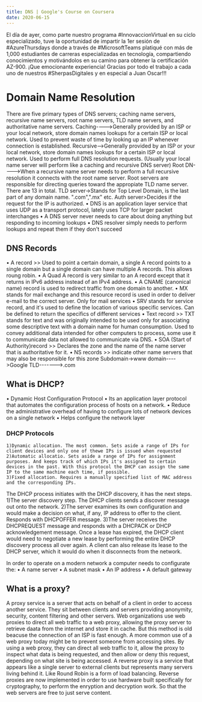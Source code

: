 ```yaml
---
title: DNS | Google's Course on Coursera
date: 2020-06-15
---
```


El día de ayer, como parte nuestro programa #InnovaccionVirtual en su ciclo especializado, tuve la oportunidad de impartir la 1er sesión de #AzureThursdays donde a través de #MicrosoftTeams platiqué con más de 1,000 estudiantes de carreras especializadas en tecnología, compartiendo conocimientos y motivándolos en su camino para obtener la certificación AZ-900. ¡Que emocionante experiencia! Gracias por todo el trabajo a cada uno de nuestros #SherpasDigitales y en especial a Juan Oscar!!!
#
# Domain Name Resolution
There are five primary types of DNS servers; caching name servers, recursive name servers, root name servers, TLD name servers, and authoritative name servers.
	Caching---->Generally provided by an ISP or your local network, store domain names lookups for a certain ISP or local network. Used to 		prevent waste of time by looking up an IP whenever connection is established.
	Recursive-->Generally provided by an ISP or your local network, store domain names lookups for a certain ISP or local network. Used to 		perform full DNS resolution requests. 
		(Usually your local name server will perform like a caching and recursive DNS server)
	Root DN---->When a recursive name server needs to perform a full recursive resolution it connects with the root name server. Root 			servers are responsible for directing queries toward the appropiate TLD name server. There are 13 in total.
	TLD server->Stands for Top Level Domain, is the last part of any domain name. ".com",".mx" etc.
	Auth server>Decides if the request for the IP is authorized. 
• DNS is an application layer service that uses UDP as a transport protocol, lately uses TCP for larger packet interchanges
• A DNS server never needs to care about doing anything but responding to incoming lookups
• DNS resolver simply needs to perform lookups and repeat them if they don't succeed

## DNS Records
• A record >> Used to point a certain domain, a single A record points to a single domain but a single domain can have multiple A records. 		This allows roung robin. 
• A Quad A record is very similar to an A record except that it returns in IPv6 address instead of an IPv4 address.
• A CNAME (canonical name) record is used to redirect traffic from one domain to another.
• MX stands for mail exchange and this resource record is used in order to deliver e-mail to the correct server. Only for mail services
• SRV stands for service record, and it's used to define the location of various specific services. Can be defined to return the specifics 		of different services 
• Text record >> TXT stands for text and was originally intended to be used only for associating some descriptive text with a domain name 		for human consumption. Used to convey additional data intended for other computers to process, some use it to communicate data not 			allowed	to communicate via DNS.
• SOA (Start of Authority)record >> Declares the zone and the name of the name server that is authoritative for it. 
• NS records >> indicate other name servers that may also be responsible for this zone
Subdomain->www
domain---->Google
TLD------->.com


## What is DHCP?
• Dynamic Host Configuration Protocol
• Its an application layer protocol that automates the configuration process of hosts on a network.
• Reduce the administrative overhead of having to configure lots of network devices on a single network
• Helps configure the network layer 
### DHCP Protocols
	1)Dynamic allocation. The most common. Sets aside a range of IPs for client devices and only one of thewe IPs is issued when requested
	2)Automatic allocatio. Sets aside a range of IPs for assignment purposes. And keeps track of which IPs it's assigned to certain devices in the past. With this protocol the DHCP can assign the same IP to the same machine each time, if possible.
	3)Fixed allocation. Requires a manually specified list of MAC address and the corresponding IPs.
The DHCP process initiates with the DHCP discovery, it has the next steps.
	1)The server discovery step. The DHCP clients sends a discover message out onto the network.
	2)The server examines its own configuration and would make a decision on what, if any, IP address to offer to the client. Responds with DHCPOFFER message.
	3)The server receives the DHCPREQUEST message and responds with a DHCPACK or DHCP acknowledgement message. 
Once a lease has expired, the DHCP client would need to negotiate a new lease by performing the entire DHCP discovery process all over again. A client can also release its lease to the DHCP server, which it would do when it disconnects from the network.

In order to operate on a modern network a computer needs to configurate the:
• A name server
• A subnet mask
• An IP address
• A default gateway

## What is a proxy?
A proxy service is a server that acts on behalf of a client in order to access another service. They sit between clients and servers providing anonymity, security, content filtering and other servers.
Web organizations use web proxies to direct all web traffic to a web proxy, allowing the proxy server to retrieve daata from the internet and store it in cache. But this method is old beacuse the connection of an ISP is fast enough. 
A more common use of a web proxy today might be to prevent someone from accessing sites. By using a web proxy, they can direct all web traffic to it, allow the proxy to inspect what data is being requested, and then allow or deny this request, depending on what site is being accessed.
A reverse proxy is a service that appears like a single server to external clients but represents many servers living behind it. Like Round Robin is a form of load balancing.
Reverse proxies are now implemented in order to use hardware built specifically for cryptography, to perform the enryption and decryption work. So that the web servers are free to just serve content.